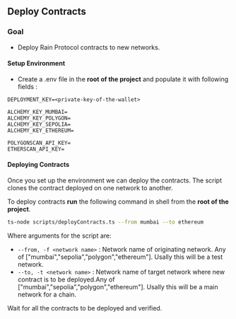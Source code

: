 ## Deploy Contracts


### Goal
- Deploy Rain Protocol contracts to new networks. 

#### Setup Environment 
- Create a .env file in the **root of the project** and populate it with following fields : 
```
DEPLOYMENT_KEY=<private-key-of-the-wallet>

ALCHEMY_KEY_MUMBAI=
ALCHEMY_KEY_POLYGON=
ALCHEMY_KEY_SEPOLIA=
ALCHEMY_KEY_ETHEREUM= 

POLYGONSCAN_API_KEY=
ETHERSCAN_API_KEY= 
```
#### Deploying Contracts
Once you set up the environment we can deploy the contracts. 
The script clones the contract deployed on one network to another.

To deploy contracts **run** the following command in shell from the **root of the project**.
```sh
ts-node scripts/deployContracts.ts --from mumbai --to ethereum
```
Where arguments for the script are:

- `--from, -f <network name>` : Network name of originating network. Any of ["mumbai","sepolia","polygon","ethereum"]. Usally this will be a test network.
- `--to, -t <network name>` : Network name of target network where new contract is to be deployed.Any of ["mumbai","sepolia","polygon","ethereum"]. Usally this will be a main network for a chain.

Wait for all the contracts to be deployed and verified.



